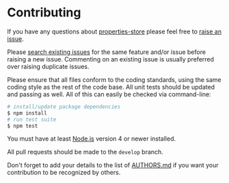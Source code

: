# Contributing

If you have any questions about [properties-store](https://github.com/NotNinja/properties-store) please feel free to
[raise an issue](https://github.com/NotNinja/properties-store/issues/new).

Please [search existing issues](https://github.com/NotNinja/properties-store/issues) for the same feature and/or issue
before raising a new issue. Commenting on an existing issue is usually preferred over raising duplicate issues.

Please ensure that all files conform to the coding standards, using the same coding style as the rest of the code base.
All unit tests should be updated and passing as well. All of this can easily be checked via command-line:

``` bash
# install/update package dependencies
$ npm install
# run test suite
$ npm test
```

You must have at least [Node.js](https://nodejs.org) version 4 or newer installed.

All pull requests should be made to the `develop` branch.

Don't forget to add your details to the list of
[AUTHORS.md](https://github.com/NotNinja/properties-store/blob/master/AUTHORS.md) if you want your contribution to be
recognized by others.
